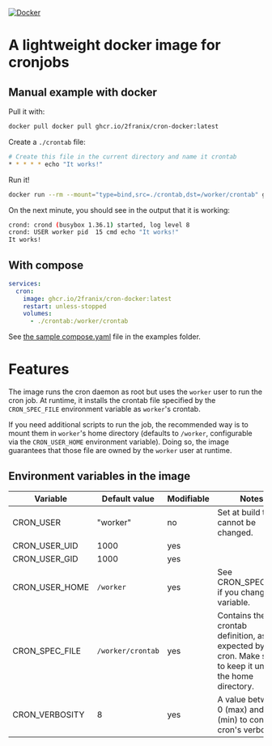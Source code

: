 [![Docker](https://github.com/2franix/cron-docker/actions/workflows/docker-publish.yml/badge.svg)](https://github.com/2franix/cron-docker/actions/workflows/docker-publish.yml)

# A lightweight docker image for cronjobs

## Manual example with docker

Pull it with:

``` sh
docker pull docker pull ghcr.io/2franix/cron-docker:latest
```

Create a `./crontab` file:

``` sh
# Create this file in the current directory and name it crontab
* * * * * echo "It works!"
```

Run it!

``` sh
docker run --rm --mount="type=bind,src=./crontab,dst=/worker/crontab" ghcr.io/2franix/cron-docker:latest
```

On the next minute, you should see in the output that it is working:

``` sh
crond: crond (busybox 1.36.1) started, log level 8
crond: USER worker pid  15 cmd echo "It works!"
It works!
```

## With compose

``` yaml
services:
  cron:
    image: ghcr.io/2franix/cron-docker:latest
    restart: unless-stopped
    volumes:
      - ./crontab:/worker/crontab
```

See [the sample compose.yaml](examples/compose/compose.yaml) file in the examples folder.

# Features

The image runs the cron daemon as root but uses the `worker` user to run the cron job.
At runtime, it installs the crontab file specified by the `CRON_SPEC_FILE` environment variable as `worker`'s crontab.

If you need additional scripts to run the job, the recommended way is to mount them in `worker`'s home directory (defaults to `/worker`, configurable via the `CRON_USER_HOME` environment variable). Doing so, the image guarantees that those file are owned by the `worker` user at runtime.

## Environment variables in the image

| Variable       | Default value     | Modifiable | Notes                                                                                                |
|----------------|-------------------|------------|------------------------------------------------------------------------------------------------------|
| CRON_USER      | "worker"          | no         | Set at build time, cannot be changed.                                                                |
| CRON_USER_UID  | 1000              | yes        |                                                                                                      |
| CRON_USER_GID  | 1000              | yes        |                                                                                                      |
| CRON_USER_HOME | `/worker`         | yes        | See CRON_SPEC_FILE if you change this variable.                                                      |
| CRON_SPEC_FILE | `/worker/crontab` | yes        | Contains the crontab definition, as expected by cron. Make sure to keep it under the home directory. |
| CRON_VERBOSITY | 8                 | yes        | A value between 0 (max) and 8 (min) to control cron's verbosity.                                     |
